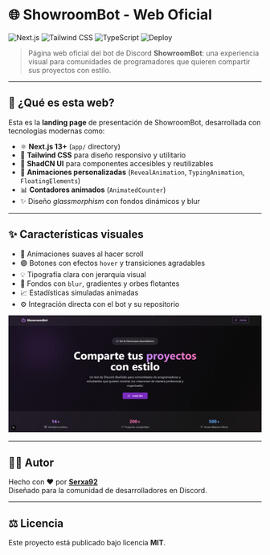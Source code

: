 # 🌐 ShowroomBot - Web Oficial

![Next.js](https://img.shields.io/badge/Next.js-13+-black?logo=nextdotjs)
![Tailwind CSS](https://img.shields.io/badge/TailwindCSS-Styled-38bdf8?logo=tailwindcss)
![TypeScript](https://img.shields.io/badge/TypeScript-Strict-blue?logo=typescript)
![Deploy](https://img.shields.io/badge/Deploy-Vercel-black?logo=vercel)

> Página web oficial del bot de Discord **ShowroomBot**: una experiencia visual para comunidades de programadores que quieren compartir sus proyectos con estilo.

---

## 🧠 ¿Qué es esta web?

Esta es la **landing page** de presentación de ShowroomBot, desarrollada con tecnologías modernas como:

- ⚛️ **Next.js 13+** (`app/` directory)
- 🎨 **Tailwind CSS** para diseño responsivo y utilitario
- 💅 **ShadCN UI** para componentes accesibles y reutilizables
- 🔮 **Animaciones personalizadas** (`RevealAnimation`, `TypingAnimation`, `FloatingElements`)
- 📊 **Contadores animados** (`AnimatedCounter`)
- ✨ Diseño *glassmorphism* con fondos dinámicos y blur

---

## ✨ Características visuales

- 💫 Animaciones suaves al hacer scroll
- 🟣 Botones con efectos `hover` y transiciones agradables
- 💡 Tipografía clara con jerarquía visual
- 🌌 Fondos con `blur`, gradientes y orbes flotantes
- 📈 Estadísticas simuladas animadas
- ⚙️ Integración directa con el bot y su repositorio
<p align="center">
  <img src="showroom-bot-website/public/captura.png" alt="Captura de pantalla de ShowroomBot Web" width="700" />
</p>


---

## 🧑‍💻 Autor

Hecho con ❤️ por **[Serxa92](https://github.com/serxa92)**  
Diseñado para la comunidad de desarrolladores en Discord.

---

## ⚖️ Licencia

Este proyecto está publicado bajo licencia **MIT**.

